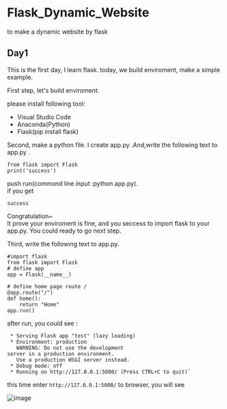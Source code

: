 # Flask_Dynamic_Website
to make a dynamic website by flask
## Day1
This is the first day, I learn flask.
today, we build enviroment, make a simple example.

First step, let's build enviroment.

please install following tool:

* Visual Studio Code
* Anaconda(Python)
* Flask(pip install flask)

Second, make a python file.
I create app.py .And,write the following text to app.py .

	from flask import Flask
	print('success')

push run(commond line input :python app.py).  
if you get

`success`

Congratulation~  
It prove your enviroment is fine, and you seccess to import flask to your app.py. You could ready to go next step. 

Third, write the following text to app.py.

	#import flask
	from flask import Flask
	# define app
	app = Flask(__name__)
	
	# define home page route /
	@app.route("/")
	def home():
		return "Home"
	app.run()

after run, you could see :

	 * Serving Flask app "test" (lazy loading)
	 * Environment: production
	   WARNING: Do not use the development
	server in a production environment.
	   Use a production WSGI server instead.
	 * Debug mode: off
	 * Running on http://127.0.0.1:5000/ (Press CTRL+C to quit)`

this time enter `http://127.0.0.1:5000/` to browser, you will see

![image](https://github.com/eling22/Flask_Dynamic_Website/raw/try/picture\lecture1_1.PNG)